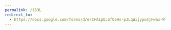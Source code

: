 ```yaml
---
permalink: /153L
redirect_to:
  - https://docs.google.com/forms/d/e/1FAIpQLSfO5Hs-pJLqWijypu4jFwax-WlCwKys1VJUd1p2EZu-HLO9iw/viewform?usp=pp_url&entry.2099399342=153L
---
```

